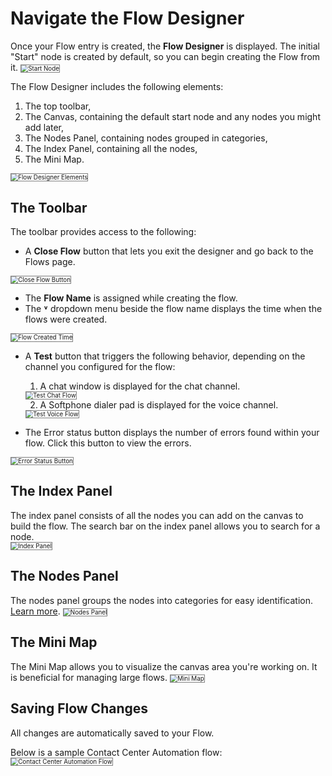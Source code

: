 # Navigate the Flow Designer

Once your Flow entry is created, the **Flow Designer** is displayed. The initial "Start" node is created by default, so you can begin creating the Flow from it.
<img src="../images/start-node.png" alt="Start Node" title="Start Node" style="border: 1px solid gray; zoom:70%;">

The Flow Designer includes the following elements:

1. The top toolbar,
2. The Canvas, containing the default start node and any nodes you might add later,
3. The Nodes Panel, containing nodes grouped in categories,
4. The Index Panel, containing all the nodes,
5. The Mini Map.
<img src="../images/flow-designer-page-sections.png" alt="Flow Designer Elements" title="Flow Designer elements" style="border: 1px solid gray; zoom:70%;">

## **The Toolbar**

The toolbar provides access to the following:

* A **Close Flow** button that lets you exit the designer and go back to the Flows page.  
<img src="../images/close-flow-button.png" alt="Close Flow Button" title="Close Flow Button" style="border: 1px solid gray; zoom:70%;">

* The **Flow Name** is assigned while creating the flow.
* The **˅** dropdown menu beside the flow name displays the time when the flows were created.
<img src="../images/flow-last-saved-time.png" alt="Flow Created Time" title="Flow Created Time" style="border: 1px solid gray; zoom:70%;">

* A **Test** button that triggers the following behavior, depending on the channel you configured for the flow:
    1. A chat window is displayed for the chat channel.
    <img src="../images/test-chat-flow.png" alt="Test Chat Flow" title="Test Chat Flow" style="border: 1px solid gray; zoom:70%;">

    2. A Softphone dialer pad is displayed for the voice channel.
    <img src="../images/test-voice-flow.png" alt="Test Voice Flow" title="Test Voice Flow" style="border: 1px solid gray; zoom:70%;">

* The Error status button displays the number of errors found within your flow. Click this button to view the errors.  
<img src="../images/error-status-button.png" alt="Error Status Button" title="Error Status Button" style="border: 1px solid gray; zoom:70%;">

## The Index Panel

The index panel consists of all the nodes you can add on the canvas to build the flow. The search bar on the index panel allows you to search for a node.  
<img src="../images/index-panel.png" alt="Index Panel" title="Index Panel" style="border: 1px solid gray; zoom:70%;">

## The Nodes Panel

The nodes panel groups the nodes into categories for easy identification. [Learn more](https://docs.kore.ai/smartassist/experience-flows/flow-designer-components/).
<img src="../images/nodes-panel.png" alt="Nodes Panel" title="Nodes Panel" style="border: 1px solid gray; zoom:70%;">

## The Mini Map

The Mini Map allows you to visualize the canvas area you're working on. It is beneficial for managing large flows.
<img src="../images/mini-map.png" alt="Mini Map" title="Mini Map" style="border: 1px solid gray; zoom:70%;">

## Saving Flow Changes

All changes are automatically saved to your Flow.

Below is a sample Contact Center Automation flow:
<img src="../images/contact-center-automation-flow.png" alt="Contact Center Automation Flow" title="Contact Center Automation Flow" style="border: 1px solid gray; zoom:70%;">